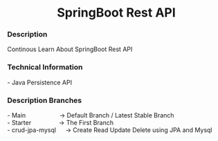<h1 align="center">
   SpringBoot Rest API
</h1>

<h3>
   Description
</h3>
Continous Learn About SpringBoot Rest API

<h3>
   Technical Information
</h3>
- Java Persistence API

<h3> Description Branches </h3>
- Main &emsp;&emsp;&emsp;&emsp;&emsp; -> Default Branch / Latest Stable Branch <br/>
- Starter &emsp;&emsp;&emsp;&emsp; -> The First Branch <br/>
- crud-jpa-mysql &emsp; -> Create Read Update Delete using JPA and Mysql
